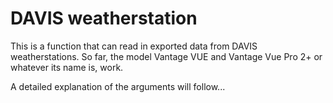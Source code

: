 # DAVIS weatherstation #
This is a function that can read in exported data from DAVIS weatherstations. So far, the model Vantage VUE and Vantage Vue Pro 2+ or whatever its name is, work.

A detailed explanation of the arguments will follow...
